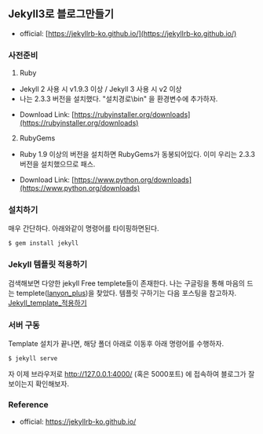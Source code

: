## Jekyll3로 블로그만들기 

* official: [https://jekyllrb-ko.github.io/](https://jekyllrb-ko.github.io/)

### 사전준비
1. Ruby 
- Jekyll 2 사용 시 v1.9.3 이상 / Jekyll 3 사용 시 v2 이상
- 나는 2.3.3 버전을 설치했다. "설치경로\bin" 을 환경변수에 추가하자.
* Download Link: [https://rubyinstaller.org/downloads](https://rubyinstaller.org/downloads)
2. RubyGems
- Ruby 1.9 이상의 버전을 설치하면 RubyGems가 동봉되어있다. 이미 우리는 2.3.3 버전을 설치했으므로 패스.

* Download Link: [https://www.python.org/downloads](https://www.python.org/downloads)

### 설치하기 
매우 간단하다. 아래와같이 명령어를 타이핑하면된다.

```
$ gem install jekyll
```

### Jekyll 템플릿 적용하기
검색해보면 다양한 jekyll Free templete들이 존재한다. 나는 구글링을 통해 마음의 드는 templete([lanyon_plus](https://github.com/dyndna/lanyon-plus))을 찾았다. 템플릿 구하기는 다음 포스팅을 참고하자. 
[Jekyll_template_적용하기](https://ianjang.github.io/blog/2017/04/01/jekyll_Template_%EC%A0%81%EC%9A%A9%ED%95%98%EA%B8%B0/)

### 서버 구동
Template 설치가 끝나면, 해당 폴더 아래로 이동후 아래 명령어를 수행하자. 

```
$ jekyll serve 
```

자 이제 브라우저로 http://127.0.0.1:4000/ (혹은 5000포트) 에 접속하여 블로그가 잘 보이는지 확인해보자.

### Reference
* official: https://jekyllrb-ko.github.io/